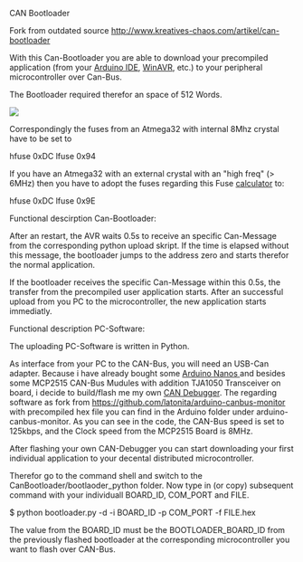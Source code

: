 CAN Bootloader

Fork from outdated source http://www.kreatives-chaos.com/artikel/can-bootloader

With this Can-Bootloader you are able to download your precompiled application (from your [Arduino IDE](https://www.arduino.cc/en/main/software), [WinAVR](http://winavr.sourceforge.net/), etc.) to your peripheral microcontroller over Can-Bus.

The Bootloader required therefor an space of 512 Words.

![](https://github.com/ma-go/CanBootloader/blob/master/Fuses.JPG)

Correspondingly the fuses from an Atmega32 with internal 8Mhz crystal have to be set to

hfuse 0xDC
lfuse 0x94

If you have an Atmega32 with an external crystal with an "high freq" (> 6MHz) then you have to adopt the fuses regarding this Fuse [calculator](http://www.engbedded.com/fusecalc/) to:

hfuse 0xDC
lfuse 0x9E

Functional descirption Can-Bootloader:

After an restart, the AVR waits 0.5s to receive an specific Can-Message from the corresponding python upload skript. If the time is elapsed without this message, the bootloader jumps to the address zero and starts therefor the normal application.

If the bootloader receives the specific Can-Message within this 0.5s, the transfer from the precompiled user application starts. After an successful upload from you PC to the microcontroller, the new application starts immediatly. 


Functional description PC-Software:

The uploading PC-Software is written in Python. 

As interface from your PC to the CAN-Bus, you will need an USB-Can adapter.
Because i have already bought some [Arduino Nanos ](https://store.arduino.cc/usa/arduino-nano) and besides some MCP2515 CAN-Bus Mudules with addition TJA1050 Transceiver on board, i decide to build/flash me my own [CAN Debugger](http://www.kreatives-chaos.com/artikel/can_debugger).
The regarding software as fork from https://github.com/latonita/arduino-canbus-monitor with precompiled hex file you can find in the Arduino folder under arduino-canbus-monitor. As you can see in the code, the CAN-Bus speed is set to 125kbps, and the Clock speed from the MCP2515 Board is 8MHz.

After flashing your own CAN-Debugger you can start downloading your first individual application to your decental distributed microcontroller.

Therefor go to the command shell and switch to the CanBootloader/bootlaoder_python folder.
Now type in (or copy) subsequent command with your individuall BOARD_ID, COM_PORT and FILE.

$ python bootloader.py -d -i BOARD_ID -p COM_PORT -f FILE.hex

The value from the BOARD_ID must be the BOOTLOADER_BOARD_ID from the previously flashed bootloader at the corresponding microcontroller you want to flash over CAN-Bus.






